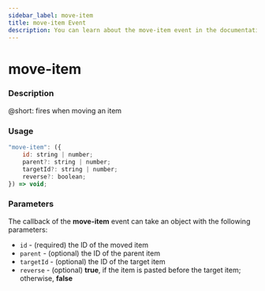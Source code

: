 ```yaml
---
sidebar_label: move-item
title: move-item Event
description: You can learn about the move-item event in the documentation of the DHTMLX JavaScript To Do List library. Browse developer guides and API reference, try out code examples and live demos, and download a free 30-day evaluation version of DHTMLX To Do List.
---
```


# move-item

### Description

@short: fires when moving an item

### Usage

~~~js
"move-item": ({
    id: string | number;
    parent?: string | number;
    targetId?: string | number;
    reverse?: boolean;
}) => void;
~~~

### Parameters

The callback of the **move-item** event can take an object with the following parameters:

- `id` - (required) the ID of the moved item
- `parent` - (optional) the ID of the parent item
- `targetId` - (optional) the ID of the target item
- `reverse` - (optional) **true**, if the item is pasted before the target item; otherwise, **false**